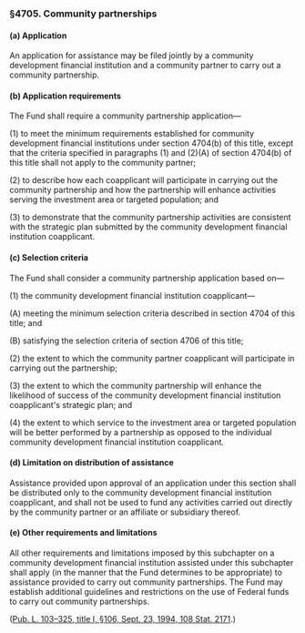 ### §4705. Community partnerships ###

[]()

#### (a) Application ####

An application for assistance may be filed jointly by a community development financial institution and a community partner to carry out a community partnership.

[]()

#### (b) Application requirements ####

The Fund shall require a community partnership application—

[]()

(1) to meet the minimum requirements established for community development financial institutions under section 4704(b) of this title, except that the criteria specified in paragraphs (1) and (2)(A) of section 4704(b) of this title shall not apply to the community partner;

[]()

(2) to describe how each coapplicant will participate in carrying out the community partnership and how the partnership will enhance activities serving the investment area or targeted population; and

[]()

(3) to demonstrate that the community partnership activities are consistent with the strategic plan submitted by the community development financial institution coapplicant.

[]()

#### (c) Selection criteria ####

The Fund shall consider a community partnership application based on—

[]()

(1) the community development financial institution coapplicant—

[]()

(A) meeting the minimum selection criteria described in section 4704 of this title; and

[]()

(B) satisfying the selection criteria of section 4706 of this title;

[]()

(2) the extent to which the community partner coapplicant will participate in carrying out the partnership;

[]()

(3) the extent to which the community partnership will enhance the likelihood of success of the community development financial institution coapplicant's strategic plan; and

[]()

(4) the extent to which service to the investment area or targeted population will be better performed by a partnership as opposed to the individual community development financial institution coapplicant.

[]()

#### (d) Limitation on distribution of assistance ####

Assistance provided upon approval of an application under this section shall be distributed only to the community development financial institution coapplicant, and shall not be used to fund any activities carried out directly by the community partner or an affiliate or subsidiary thereof.

[]()

#### (e) Other requirements and limitations ####

All other requirements and limitations imposed by this subchapter on a community development financial institution assisted under this subchapter shall apply (in the manner that the Fund determines to be appropriate) to assistance provided to carry out community partnerships. The Fund may establish additional guidelines and restrictions on the use of Federal funds to carry out community partnerships.

([Pub. L. 103–325, title I, §106, Sept. 23, 1994, 108 Stat. 2171](/statviewer.htm?volume=108&page=2171).)